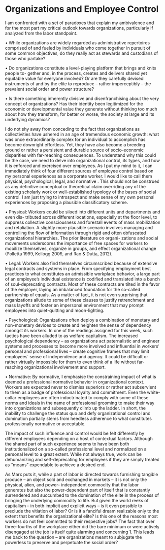 # Organizations and Employee Control

I am confronted with a set of paradoxes that explain my ambivalence and for the most part my critical outlook towards organizations,
particularly if analyzed from the labor standpoint.

• While organizations are widely regarded as administrative repertoires comprised of and
fueled by individuals who come together in pursuit of some common objectives, do they
really act as stewards and custodians of those who partake?

• Do organizations constitute a level-playing platform that brings and knits people to-
gether and, in the process, creates and delivers shared yet equitable value for everyone
involved? Or are they carefully devised instruments of and by the elite to reproduce –
rather imperceptibly – the prevalent social order and power structure?

• Is there something inherently divisive and disenfranchising about the very concept of
organizations? Has their identity been legitimized for the economic or developmental
value they generate without thinking too much about how they transform, for better or
worse, the society at large and its underlying dynamics?

I do not shy away from conceding to the fact that organizations as collectivities have
ushered in an age of tremendous economic growth: what was once extraordinarily complex
for an individual to accomplish has become downright effortless. Yet, they have also become
a breeding ground or rather a persistent and durable source of socio-economic disparities
with far-reaching consequences. To understand why this could be the case, we need to delve
into organizational control, its types, and how it is enforced and exercised over employees.
As I put my mind to it, I can immediately think of four different sources of employee control
based on my personal experiences as a corporate worker. I would like to call them physical,
psychological, legal, and normative . This should not be construed as any definitive conceptual
or theoretical claim overriding any of the existing scholarly work or well-established typology
of the bases of social control. I am just trying to introspect and make sense of my own personal
experiences by proposing a plausible classificatory scheme.

• Physical: Workers could be siloed into different units and departments and even dis-
tributed across different locations, especially at the floor level, to suppress collective
consciousness and forestall events of mass mobilization and retaliation. A slightly more
plausible scenario involves managing and controlling the flow of information through
rigid and often obfuscated organizational hierarchies. The prior literature on organi-
zations and social movements underscores the importance of free spaces for workers
to mobilize themselves, organize in groups, and effect organizational change (Polletta
1999, Kellogg 2009, and Rao & Dutta, 2012).

• Legal: Workers also find themselves circumscribed because of extensive legal contracts
and systems in place. From specifying employment best practices to what constitutes
an admissible workplace behavior, a large part of an employee’s individual existence
is codified and translated into a bunch of soul-deprecating contracts. Most of these
contracts are tilted in the favor of the employer, laying an imbalanced foundation for
the so-called partnership of equals. As a matter of fact, it is not even surprising that
organizations allude to some of these clauses to justify retrenchment and mass layoffs
and foster an impersonal environment that may prompt employees into quiet-quitting
and moon-lighting.

• Psychological: Organizations often deploy a combination of monetary and non-monetary
devices to create and heighten the sense of dependency amongst its workers. In one
of the readings assigned for this week, such tactics have been alluded to as welfare
capitalism. The increased psychological dependency – as organizations act paternalistic
and engineer systems and processes to become more involved and influential in workers’
personal and professional lives – create cognitive frames that may limit employees’ sense
of independence and agency. It could be difficult or rather virtually impossible for them
to even think of a life without far-reaching organizational involvement and support.

• Normative: By normative, I emphasise the constraining impact of what is deemed a
professional normative behavior in organizational context. Workers are expected never
to dismiss superiors or rather act subservient to them as a badge of professional loyalty
and commitment. Even the white-collar employees are often indoctrinated to comply
with some of these norms and ideals in the name of professional grooming to make their
way into organizations and subsequently climb up the ladder. In short, the inability to
challenge the status quo and defy organizational control and domination partially stems
from heedless adherence to what constitutes professionally normative or acceptable.

The impact of such influence and control would be felt differently by different employees
depending on a host of contextual factors. Although the shared part of such experience seems
to have been both institutionalized on a so-called professional level and normalized on a personal
level to a great extent. While not always true, work can be dehumanizing and self-deprecating
for employees if they are simply treated as “means” expendable to achieve a desired end.

As Marx puts it, while a part of labor is directed towards furnishing tangible produce
– an object sold and exchanged in markets – it is not only the physical, alien, and power-
independent commodity that the labor generates but also the power-dependent part of itself
that is constantly surrendered and succumbed to the domination of the elite in the process
of bringing the underlying commodity to life. But given the world reeks of capitalism – in
both implicit and explicit ways – is it even possible to preclude the vitiation of labor? Or is
it a fanciful dream realizable only to the extent that benefits the organizational elite? Is this
one of the reasons most workers do not feel committed to their respective jobs? The fact that
over three-fourths of the workplace either did the bare minimum or were actively disengaged
at the job is itself quite alarming and concerning 1. This leads me back to the question – are
organizations meant to subjugate the powerless to preserve and perpetuate the social order?
